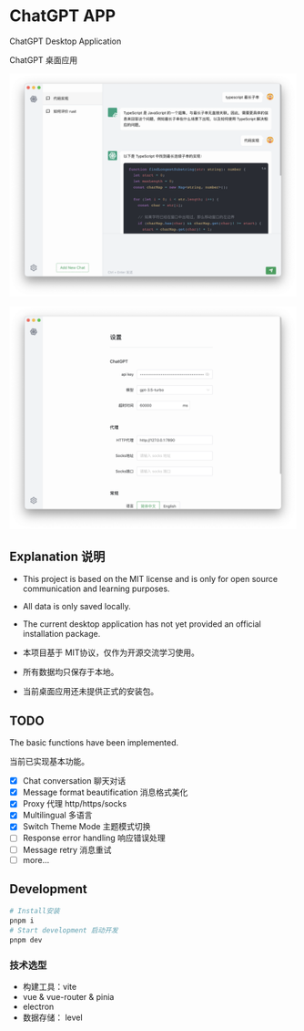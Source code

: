 # ChatGPT APP

ChatGPT Desktop Application

ChatGPT 桌面应用

![](docs/app-1.png)

![](docs/app-2.png)

## Explanation 说明

- This project is based on the MIT license and is only for open source communication and learning purposes.
- All data is only saved locally.
- The current desktop application has not yet provided an official installation package.

- 本项目基于 MIT协议，仅作为开源交流学习使用。
- 所有数据均只保存于本地。
- 当前桌面应用还未提供正式的安装包。



## TODO

The basic functions have been implemented.

当前已实现基本功能。

- [x] Chat conversation  聊天对话
- [x] Message format beautification 消息格式美化
- [x] Proxy 代理 http/https/socks
- [x] Multilingual 多语言
- [x] Switch Theme Mode 主题模式切换
- [ ] Response error handling 响应错误处理
- [ ] Message retry 消息重试
- [ ] more...

## Development

```sh
# Install安装
pnpm i
# Start development 启动开发
pnpm dev
```

### 技术选型

- 构建工具：vite
- vue & vue-router & pinia
- electron
- 数据存储： level
